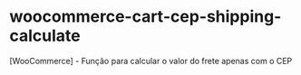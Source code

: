 # woocommerce-cart-cep-shipping-calculate
[WooCommerce] - Função para calcular o valor do frete apenas com o CEP
